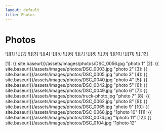```yaml
---
layout: default
title: Photos
---
```


# Photos 

![][1]
![][2]
![][3]
![][4]
![][5]
![][6]
![][7]
![][8]
![][9]
![][10]
![][11]
![][12]

[1]: {{ site.baseurl}}/assets/images/photos/DSC_0056.jpg "photo 1"
[2]: {{ site.baseurl}}/assets/images/photos/DSC_0003.jpg "photo 2"
[3]: {{ site.baseurl}}/assets/images/photos/DSC_0005.jpg "photo 3"
[4]: {{ site.baseurl}}/assets/images/photos/DSC_0040.jpg "photo 4"
[5]: {{ site.baseurl}}/assets/images/photos/DSC_0042.jpg "photo 5"
[6]: {{ site.baseurl}}/assets/images/photos/DSC_0049.jpg "photo 6"
[7]: {{ site.baseurl}}/assets/images/photos/truck-photo.jpg "photo 7"
[8]: {{ site.baseurl}}/assets/images/photos/DSC_0062.jpg "photo 8"
[9]: {{ site.baseurl}}/assets/images/photos/DSC_0065.jpg "photo 9"
[10]: {{ site.baseurl}}/assets/images/photos/DSC_0068.jpg "1photo 10"
[11]: {{ site.baseurl}}/assets/images/photos/DSC_0074.jpg "1photo 11"
[12]: {{ site.baseurl}}/assets/images/photos/DSC_0104.jpg "1photo 12"
